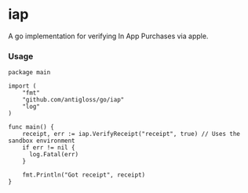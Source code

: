 iap
======

A go implementation for verifying In App Purchases via apple.

### Usage

``` 
package main

import (
	"fmt"
	"github.com/antigloss/go/iap"
	"log"
)

func main() {
	receipt, err := iap.VerifyReceipt("receipt", true) // Uses the sandbox environment
	if err != nil {
	  log.Fatal(err)
	}
	
	fmt.Println("Got receipt", receipt)
}
```
